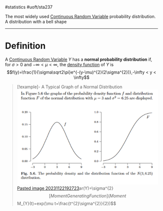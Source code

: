 #statistics #uoft/sta237 

The most widely used [Continuous Random Variable](Continuous%20Random%20Variable.md) probability distribution. A distribution with a bell shape

---
# Definition
A [Continuous Random Variable](Continuous%20Random%20Variable.md) $Y$ has a **normal probability distribution** if, for $\sigma > 0$ and $-\infty < \mu < \infty$, the [density function](Probability%20Mass%20Function.md) of $Y$ is $$f(y)=\frac{1}{\sigma\sqrt2\pi}e^{-(y-\mu)^{2}(2\sigma^{2})},-\infty < y < \infty$$
> [!example]- A Typical Graph of a Normal Distribution  
> ![Pasted image 20231122192723](Attachments/Pasted%20image%2020231122192723.png)  
[Pasted image 20231122192723](Attachments/Pasted%20image%2020231122192723.png)ar(Y)=\sigma^{2}$$  
[Moment Generating Function](Moment%20Generating%20Function.md): $$M_{Y}(t)=exp(\mu t=\frac{t^{2}\sigma^{2}}{2})$$

